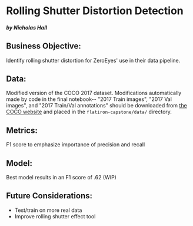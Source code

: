 # Rolling Shutter Distortion Detection
##### by Nicholas Hall

## Business Objective:
Identify rolling shutter distortion for ZeroEyes' use in their data pipeline.

## Data:
Modified version of the COCO 2017 dataset. Modifications automatically made by code in the final notebook-- "2017 Train images", "2017 Val images", and "2017 Train/Val annotations" should be downloaded from <a href="https://cocodataset.org/#download"/>the COCO website</a> and placed in the `flatiron-capstone/data/` directory.

## Metrics:
F1 score to emphasize importance of precision and recall

## Model:
Best model results in an F1 score of .62 (WIP)

## Future Considerations:
- Test/train on more real data
- Improve rolling shutter effect tool